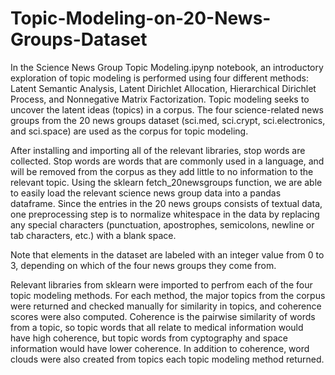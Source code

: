 # Topic-Modeling-on-20-News-Groups-Dataset

In the Science News Group Topic Modeling.ipynp notebook, an introductory exploration of topic modeling is performed using four different methods: Latent Semantic Analysis, Latent Dirichlet Allocation, Hierarchical Dirichlet Process, and Nonnegative Matrix Factorization.  Topic modeling seeks to uncover the latent ideas (topics) in a corpus. The four science-related news groups from the 20 news groups dataset (sci.med, sci.crypt, sci.electronics, and sci.space) are used as the corpus for topic modeling.

After installing and importing all of the relevant libraries, stop words are collected.  Stop words are words that are commonly used in a language, and will be removed from the corpus as they add little to no information to the relevant topic. Using the sklearn fetch_20newsgroups function, we are able to easily load the relevant science news group data into a pandas dataframe.  Since the entries in the 20 news groups consists of textual data, one preprocessing step is to normalize whitespace in the data by replacing any special characters (punctuation, apostrophes, semicolons, newline or tab characters, etc.) with a blank space.  

Note that elements in the dataset are labeled with an integer value from 0 to 3, depending on which of the four news groups they come from.  

Relevant libraries from sklearn were imported to perfrom each of the four topic modeling methods.  For each method, the major topics from the corpus were returned and checked manually for similarity in topics, and coherence scores were also computed.  Coherence is the pairwise similarity of words from a topic, so topic words that all relate to medical information would have high coherence, but topic words from cyptography and space information would have lower coherence.  In addition to coherence, word clouds were also created from topics each topic modeling method returned.  
